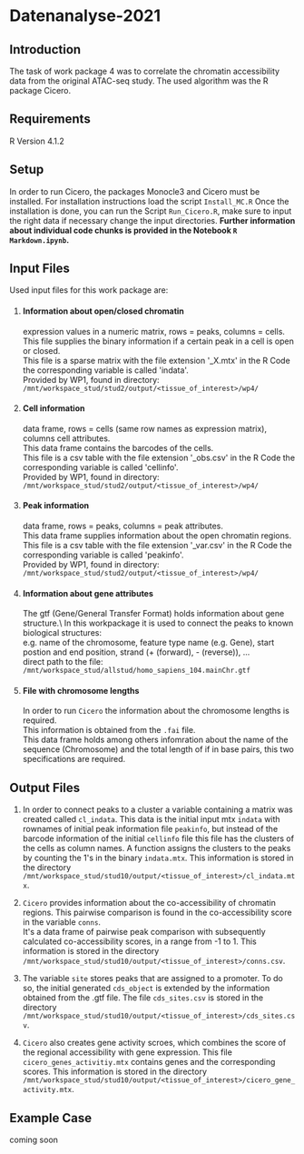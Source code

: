 # Datenanalyse-2021

## Introduction
The task of work package 4 was to correlate the chromatin accessibility data from the original ATAC-seq study. The used algorithm was the R package Cicero. 

## Requirements
R Version 4.1.2

## Setup
In order to run Cicero, the packages Monocle3 and Cicero must be installed. 
For installation instructions load the script `Install_MC.R`
Once the installation is done, you can run the Script `Run_Cicero.R`, make sure to input the right data if necessary change the input directories. 
__Further information about individual code chunks is provided in the Notebook `R Markdown.ipynb`.__

## Input Files 

Used input files for this work package are: 

1. #### Information about open/closed chromatin
      expression values in a numeric matrix, rows = peaks, columns = cells.\
      This file supplies the binary information if a certain peak in a cell is open or closed.\
      This file is a sparse matrix with the file extension '_X.mtx' in the R Code the corresponding variable is called 'indata'.\
      Provided by WP1, found in directory: `/mnt/workspace_stud/stud2/output/<tissue_of_interest>/wp4/` 

2. #### Cell information
      data frame, rows = cells (same row names as expression matrix), columns cell attributes.\
      This data frame contains the barcodes of the cells.\
      This file is a csv table with the file extension '_obs.csv' in the R Code the corresponding variable is called 'cellinfo'.\
      Provided by WP1, found in directory: `/mnt/workspace_stud/stud2/output/<tissue_of_interest>/wp4/`

3. #### Peak information
      data frame, rows = peaks, columns = peak attributes.\
      This data frame supplies information about the open chromatin regions.\
      This file is a csv table with the file extension '_var.csv' in the R Code the corresponding variable is called 'peakinfo'.\
      Provided by WP1, found in directory: `/mnt/workspace_stud/stud2/output/<tissue_of_interest>/wp4/`

4. #### Information about gene attributes
      The gtf (Gene/General Transfer Format) holds information about gene structure.\ 
      In this workpackage it is used to connect the peaks to known biological structures:\
      e.g. name of the chromosome, feature type name (e.g. Gene), start postion and end position, strand (+ (forward), - (reverse)), ...\
      direct path to the file: `/mnt/workspace_stud/allstud/homo_sapiens_104.mainChr.gtf`

5. #### File with chromosome lengths
      In order to run `Cicero` the information about the chromosome lengths is required.\
      This information is obtained from the `.fai` file.\
      This data frame holds among others infomration about the name of the sequence (Chromosome) and the total length of if in base pairs, this two specifications are required.

## Output Files

1. In order to connect peaks to a cluster a variable containing a matrix was created called `cl_indata`. This data is the initial input mtx `indata` with rownames of initial peak information file `peakinfo`, but instead of the barcode information of the initial `cellinfo` file this file has the clusters of the cells as column names. 
A function assigns the clusters to the peaks by counting the 1's in the binary `indata.mtx`. This information is stored in the directory `/mnt/workspace_stud/stud10/output/<tissue_of_interest>/cl_indata.mtx`. 

2. `Cicero` provides information about the co-accessibility of chromatin regions. This pairwise comparison is found in the co-accessibility score in the variable  `conns`.  
It's a data frame of pairwise peak comparison with subsequently calculated co-accessibility scores, in a range from -1 to 1. This information is stored in the directory `/mnt/workspace_stud/stud10/output/<tissue_of_interest>/conns.csv`. 

3. The variable `site` stores peaks that are assigned to a promoter. To do so, the initial generated `cds_object` is extended by the information obtained from the .gtf file. The file `cds_sites.csv` is stored in the directory `/mnt/workspace_stud/stud10/output/<tissue_of_interest>/cds_sites.csv`. 

4. `Cicero` also creates gene activity scroes, which combines the score of the regional accessibility with gene expression. This file `cicero_genes_activitiy.mtx` contains genes and the corresponding scores. This information is stored in the directory `/mnt/workspace_stud/stud10/output/<tissue_of_interest>/cicero_gene_activity.mtx`. 


## Example Case 
coming soon
